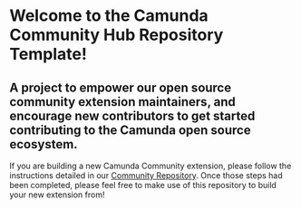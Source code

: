# Welcome to the Camunda Community Hub Repository Template!

## A project to empower our open source community extension maintainers, and encourage new contributors to get started contributing to the Camunda open source ecosystem.

If you are building a new Camunda Community extension, please follow the instructions detailed in our [Community Repository](https://github.com/camunda-community-hub/community). Once those steps had been completed, please feel free to make use of this repository to build your new extension from!


